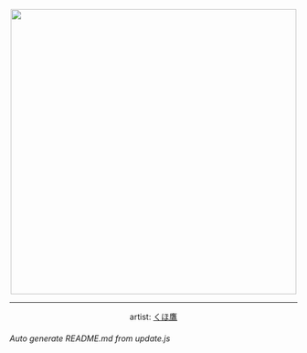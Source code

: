 
<p align="center">
  <img width="500" src="https://nekos.best/api/v2/neko/0050.png">
  <hr/>
  <center>
    artist: <a href="https://www.pixiv.net/en/artworks/71462221">くほ鷹</a>
  </center>
</p>


###### Auto generate README.md from update.js

